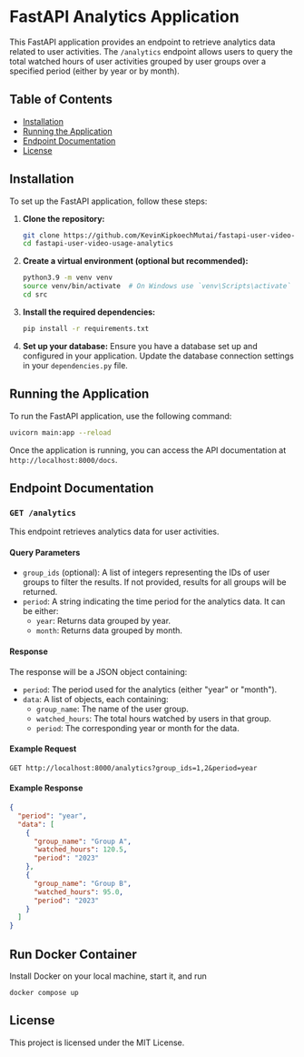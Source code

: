 # FastAPI Analytics Application

This FastAPI application provides an endpoint to retrieve analytics data related to user activities. The `/analytics` endpoint allows users to query the total watched hours of user activities grouped by user groups over a specified period (either by year or by month).

## Table of Contents
- [Installation](#installation)
- [Running the Application](#running-the-application)
- [Endpoint Documentation](#endpoint-documentation)
- [License](#license)

## Installation

To set up the FastAPI application, follow these steps:

1. **Clone the repository:**
   ```bash
   git clone https://github.com/KevinKipkoechMutai/fastapi-user-video-usage-analytics
   cd fastapi-user-video-usage-analytics
   ```

2. **Create a virtual environment (optional but recommended):**
   ```bash
   python3.9 -m venv venv
   source venv/bin/activate  # On Windows use `venv\Scripts\activate` 
   cd src
   ```

3. **Install the required dependencies:**
   ```bash
   pip install -r requirements.txt
   ```

4. **Set up your database:**
   Ensure you have a database set up and configured in your application. Update the database connection settings in your `dependencies.py` file.

## Running the Application

To run the FastAPI application, use the following command:
```bash
uvicorn main:app --reload
```

Once the application is running, you can access the API documentation at `http://localhost:8000/docs`.

## Endpoint Documentation

### `GET /analytics`

This endpoint retrieves analytics data for user activities.

#### Query Parameters

- `group_ids` (optional): A list of integers representing the IDs of user groups to filter the results. If not provided, results for all groups will be returned.
- `period`: A string indicating the time period for the analytics data. It can be either:
  - `year`: Returns data grouped by year.
  - `month`: Returns data grouped by month.

#### Response

The response will be a JSON object containing:

- `period`: The period used for the analytics (either "year" or "month").
- `data`: A list of objects, each containing:
  - `group_name`: The name of the user group.
  - `watched_hours`: The total hours watched by users in that group.
  - `period`: The corresponding year or month for the data.

#### Example Request
```
GET http://localhost:8000/analytics?group_ids=1,2&period=year
```

#### Example Response
```json
{
  "period": "year",
  "data": [
    {
      "group_name": "Group A",
      "watched_hours": 120.5,
      "period": "2023"
    },
    {
      "group_name": "Group B",
      "watched_hours": 95.0,
      "period": "2023"
    }
  ]
}
```

## Run Docker Container
Install Docker on your local machine, start it, and run 
```
docker compose up
```

## License

This project is licensed under the MIT License. 